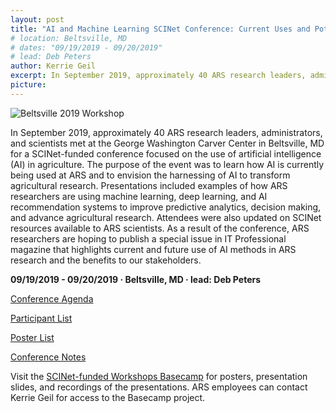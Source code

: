 ```yaml
---
layout: post
title: "AI and Machine Learning SCINet Conference: Current Uses and Potential to Solve Complex Problems in Agriculture"
# location: Beltsville, MD
# dates: "09/19/2019 - 09/20/2019"
# lead: Deb Peters
author: Kerrie Geil
excerpt: In September 2019, approximately 40 ARS research leaders, administrators, and scientists met at the George Washington Carver Center in Beltsville, MD for a SCINet-funded conference focused on the use of artificial intelligence
picture:
---
```

![Beltsville 2019 Workshop](/scinet-site/assets/img/Workshop-Beltsville-09-2019_1280px.jpg)

In September 2019, approximately 40 ARS research leaders, administrators, and scientists met at the George Washington Carver Center in Beltsville, MD for a SCINet-funded conference focused on the use of artificial intelligence (AI) in agriculture. The purpose of the event was to learn how AI is currently being used at ARS and to envision the harnessing of AI to transform agricultural research. Presentations included examples of how ARS researchers are using machine learning, deep learning, and AI recommendation systems to improve predictive analytics, decision making, and advance agricultural research. Attendees were also updated on SCINet resources available to ARS scientists. As a result of the conference, ARS researchers are hoping to publish a special issue in IT Professional magazine that highlights current and future use of AI methods in ARS research and the benefits to our stakeholders. 

**09/19/2019 - 09/20/2019   &middot;   Beltsville, MD   &middot;   lead: Deb Peters**


[Conference Agenda](/scinet-site/assets/pdf/workshops/2019-09-AI-Conference-Beltsville/Conference-Agenda.pdf)

[Participant List](/scinet-site/assets/pdf/workshops/2019-09-AI-Conference-Beltsville/Conference-Participant-List.pdf)

[Poster List](/scinet-site/assets/pdf/workshops/2019-09-AI-Conference-Beltsville/Conference-Poster-List.pdf)

[Conference Notes](/scinet-site/assets/pdf/workshops/2019-09-AI-Conference-Beltsville/Conference-Notes.docx)

Visit the [SCINet-funded Workshops Basecamp](https://3.basecamp.com/3625179/projects/13798928) for posters, presentation slides, and recordings of the presentations. ARS employees can contact Kerrie Geil for access to the Basecamp project.
